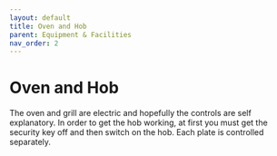 ```yaml
---
layout: default
title: Oven and Hob
parent: Equipment & Facilities
nav_order: 2
---
```


# Oven and Hob

The oven and grill are electric and hopefully the controls are self explanatory. In order to get the hob working, at first you must get the security key off and then switch on the hob. Each plate is controlled separately.
